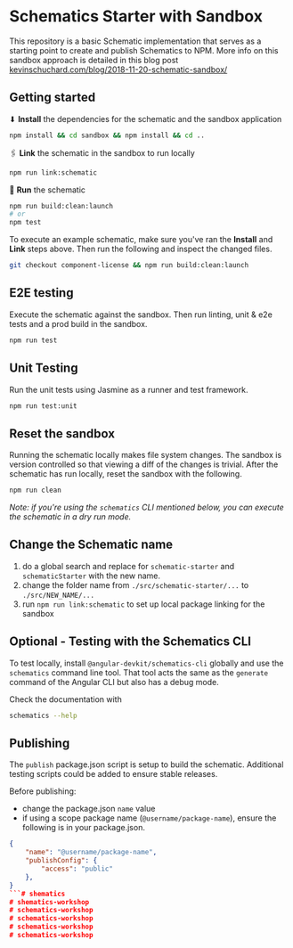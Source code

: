 # Schematics Starter with Sandbox

This repository is a basic Schematic implementation that serves as a starting point to create and publish Schematics to NPM. More info on this sandbox approach is detailed in this blog post [kevinschuchard.com/blog/2018-11-20-schematic-sandbox/](https://www.kevinschuchard.com/blog/2018-11-20-schematic-sandbox/)

## Getting started

⬇ **Install** the dependencies for the schematic and the sandbox application

```bash
npm install && cd sandbox && npm install && cd ..
```

🖇 **Link** the schematic in the sandbox to run locally

```bash
npm run link:schematic
```

🏃 **Run** the schematic

```bash
npm run build:clean:launch
# or
npm test
```

To execute an example schematic, make sure you've ran the **Install** and **Link** steps above. Then run the following and inspect the changed files.

```bash
git checkout component-license && npm run build:clean:launch
```

## E2E testing

Execute the schematic against the sandbox. Then run linting, unit & e2e tests and a prod build in the sandbox.

```bash
npm run test
```

## Unit Testing

Run the unit tests using Jasmine as a runner and test framework.

```bash
npm run test:unit
```

## Reset the sandbox

Running the schematic locally makes file system changes. The sandbox is version controlled so that viewing a diff of the changes is trivial. After the schematic has run locally, reset the sandbox with the following.

```bash
npm run clean
```

_Note: if you're using the `schematics` CLI mentioned below, you can execute the schematic in a dry run mode._

## Change the Schematic name

1. do a global search and replace for `schematic-starter` and `schematicStarter` with the new name.
2. change the folder name from `./src/schematic-starter/...` to `./src/NEW_NAME/...`
3. run `npm run link:schematic` to set up local package linking for the sandbox

## Optional - Testing with the Schematics CLI

To test locally, install `@angular-devkit/schematics-cli` globally and use the `schematics` command line tool. That tool acts the same as the `generate` command of the Angular CLI but also has a debug mode.

Check the documentation with

```bash
schematics --help
```

## Publishing

The `publish` package.json script is setup to build the schematic. Additional testing scripts could be added to ensure stable releases.

Before publishing:

- change the package.json `name` value
- if using a scope package name (`@username/package-name`), ensure the following is in your package.json.

```json
{
    "name": "@username/package-name",
    "publishConfig": {
        "access": "public"
    },
}
```# shematics
# shematics-workshop
# schematics-workshop
# schematics-workshop
# schematics-workshop
# schematics-workshop
